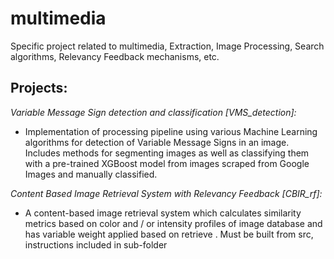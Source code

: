 # multimedia
Specific project related to multimedia, Extraction, Image Processing, Search algorithms, Relevancy Feedback mechanisms, etc.

## Projects:
*Variable Message Sign detection and classification [VMS_detection]:* 
- Implementation of processing pipeline using various Machine Learning algorithms for detection of Variable Message Signs in an image. Includes methods for segmenting images as well as classifying them with a pre-trained XGBoost model from images scraped from Google Images and manually classified. 

*Content Based Image Retrieval System with Relevancy Feedback [CBIR_rf]:* 
- A content-based image retrieval system which calculates similarity metrics based on color and / or intensity profiles of image database and has variable weight applied based on retrieve . Must be built from src, instructions included in sub-folder 